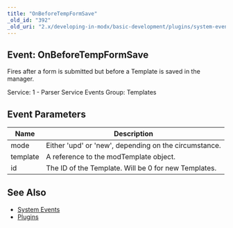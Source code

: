```yaml
---
title: "OnBeforeTempFormSave"
_old_id: "392"
_old_uri: "2.x/developing-in-modx/basic-development/plugins/system-events/onbeforetempformsave"
---
```


## Event: OnBeforeTempFormSave

Fires after a form is submitted but before a Template is saved in the manager.

Service: 1 - Parser Service Events
Group: Templates

## Event Parameters

| Name     | Description                                           |
| -------- | ----------------------------------------------------- |
| mode     | Either 'upd' or 'new', depending on the circumstance. |
| template | A reference to the modTemplate object.                |
| id       | The ID of the Template. Will be 0 for new Templates.  |

## See Also

- [System Events](extending-modx/plugins/system-events "System Events")
- [Plugins](extending-modx/plugins "Plugins")
